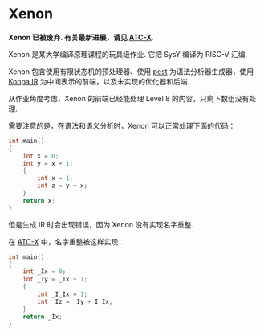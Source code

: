 # Xenon

**Xenon 已被废弃. 有关最新进展，请见 [ATC-X](https://github.com/Elkeid-me/ATC-X)**.

Xenon 是某大学编译原理课程的玩具级作业. 它把 SysY 编译为 RISC-V 汇编.

Xenon 包含使用有限状态机的预处理器、使用 [pest](pest.rs) 为语法分析器生成器，使用 [Koopa IR](https://github.com/pku-minic/koopa) 为中间表示的前端，以及未实现的优化器和后端.

从作业角度考虑，Xenon 的前端已经能处理 Level 8 的内容，只剩下数组没有处理.

需要注意的是，在语法和语义分析时，Xenon 可以正常处理下面的代码：

```c
int main()
{
    int x = 0;
    int y = x + 1;
    {
        int x = 1;
        int z = y + x;
    }
    return x;
}
```

但是生成 IR 时会出现错误，因为 Xenon 没有实现名字重整.

在 [ATC-X](https://github.com/Elkeid-me/ATC-X) 中，名字重整被这样实现：

```c
int main()
{
    int _Ix = 0;
    int _Iy = _Ix + 1;
    {
        int _I_Ix = 1;
        int _Iz = _Iy + I_Ix;
    }
    return _Ix;
}
```
